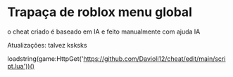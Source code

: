 # Trapaça de roblox menu global

o cheat criado é baseado em IA e feito manualmente com ajuda IA

Atualizações: talvez ksksks

loadstring(game:HttpGet('https://github.com/Davioli12/cheat/edit/main/script.lua'))()
